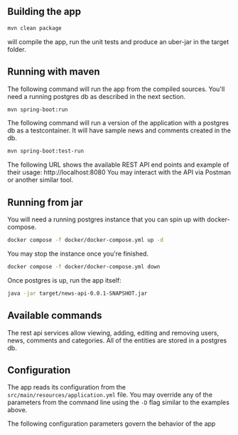 ## Building the app

```bash
mvn clean package
```
will compile the app, run the unit tests and produce an uber-jar in the target folder.

## Running with maven

The following command will run the app from the compiled sources.
You'll need a running postgres db as described in the next section.
```bash
mvn spring-boot:run
```

The following command will run a version of the application with a postgres db as a testcontainer.
It will have sample news and comments created in the db.
```bash
mvn spring-boot:test-run
```

The following URL shows the available REST API end points and example of their usage: http://localhost:8080
You may interact with the API via Postman or another similar tool.

## Running from jar
You will need a running postgres instance that you can spin up with docker-compose.

```bash
docker compose -f docker/docker-compose.yml up -d
```

You may stop the instance once you're finished.
```bash
docker compose -f docker/docker-compose.yml down
```

Once postgres is up, run the app itself:

```bash
java -jar target/news-api-0.0.1-SNAPSHOT.jar
```

## Available commands

The rest api services allow viewing, adding, editing and removing users, news, comments and categories.
All of the entities are stored in a postgres db.

## Configuration

The app reads its configuration from the `src/main/resources/application.yml` file.
You may override any of the parameters from the command line using the `-D` flag similar to the examples above.

The following configuration parameters govern the behavior of the app
